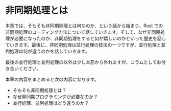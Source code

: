 # 非同期処理とは

本章では、そもそも非同期処理とは何なのか、という話から始まり、Rust での非同期処理のコーディング方法について話していきます。そして、なぜ非同期処理が必要になったのか、非同期処理をすると何が嬉しいのかといった歴史を話していきます。最後に、非同期処理は並行処理の技法の一つですが、並行処理と並列処理は何が違うのかを話していきます。

最後の並行処理と並列処理の以外は少し本筋から外れますが、コラムとしてお付き合いください。

本章の内容をまとめると次の内容になります。

- そもそも非同期処理とは？
- なぜ非同期プログラミングが必要なのか？
- 並行処理、並列処理はどう違うのか？
